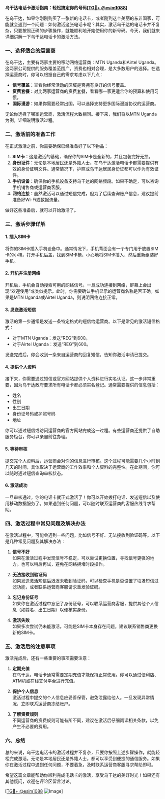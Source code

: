 **乌干达电话卡激活指南：轻松搞定你的号码[[TG💪+ @esim1088](https://t.me/s/esim1088)]**

在乌干达，如果你刚刚购买了一张新的电话卡，或者刚到这个美丽的东非国家，可能就会遇到一个问题：如何激活这张电话卡呢？其实，激活乌干达的电话卡并不复杂，只要按照正确的步骤操作，就能顺利地开始使用你的新号码。今天，我们就来详细讲解一下乌干达电话卡的激活方法。

### 一、选择适合的运营商

在乌干达，主要有两家主要的移动网络运营商：MTN Uganda和Airtel Uganda。这两家公司提供的服务覆盖范围广，资费也相对合理，是大多数用户的选择。在选择运营商时，你可以根据自己的需求考虑以下几点：

- **信号覆盖**：查看你经常活动的区域是否拥有良好的信号覆盖。
- **资费套餐**：对比两家运营商的资费套餐，看看哪一家更适合你的预算和使用习惯。
- **国际漫游**：如果你需要经常出国，可以选择支持更多国际漫游协议的运营商。

无论你选择了哪家运营商，激活流程大致相同。接下来，我们将以MTN Uganda为例，详细说明激活过程。

### 二、激活前的准备工作

在正式激活之前，你需要确保已经准备好了以下物品：

1. **SIM卡**：这是激活的基础，确保你的SIM卡是全新的，并且包装完好无损。
2. **身份证件**：无论是本地居民还是外籍人士，在乌干达激活电话卡都需要提供有效的身份证明文件。通常情况下，护照或乌干达居民身份证都可以作为有效证件。
3. **手机设备**：确保你的手机设备支持乌干达的网络频段。如果不确定，可以咨询手机销售商或运营商客服。
4. **网络连接**：虽然激活可以通过短信完成，但为了后续查询账户信息，建议提前准备好Wi-Fi或数据流量。

做好这些准备后，就可以开始激活了。

### 三、激活步骤详解

#### 1. 插入SIM卡

将你的SIM卡插入手机设备中。通常情况下，手机背面会有一个专门用于放置SIM卡的小槽。打开手机后盖，找到SIM卡槽，小心地将SIM卡插入，然后重新组装好手机。

#### 2. 开机并注册网络

开机后，手机会自动搜索可用的网络信号。一旦成功连接到网络，屏幕上会出现“欢迎使用”或类似提示。此时，你需要确认手机显示的运营商名称是否正确。如果是MTN Uganda或Airtel Uganda，则说明网络连接正常。

#### 3. 发送激活短信

激活的第一步通常是发送一条特定格式的短信给运营商。以下是常见的激活短信格式：

- 对于MTN Uganda：发送“REG”到600。
- 对于Airtel Uganda：发送“REG”到600。

发送完成后，你会收到一条来自运营商的回复短信，告知你激活申请已提交。

#### 4. 提供个人资料

接下来，你需要通过短信或官方网站提供个人资料进行实名认证。这一步非常重要，因为乌干达政府要求所有电话卡都必须实名登记。通常需要提供的信息包括：

- 姓名
- 性别
- 出生日期
- 身份证号码或护照号码
- 地址

你可以通过短信或访问运营商的官方网站完成这一过程。有些运营商还提供了自助服务柜台，你可以亲自前往办理。

#### 5. 等待审核

提交完个人资料后，运营商会对你的信息进行审核。这个过程可能需要几个小时到几天的时间，具体取决于运营商的工作效率和个人资料的完整性。在此期间，你可以随时通过短信查询审核状态。

#### 6. 激活成功

一旦审核通过，你的电话卡就正式激活了！你可以开始拨打电话、发送短信以及使用移动数据服务了。如果遇到任何问题，可以随时联系运营商的客服热线寻求帮助。

### 四、激活过程中常见问题及解决办法

在激活过程中，可能会遇到一些问题，比如信号不好、无法接收到验证码等。以下是几种常见问题及其解决办法：

1. **信号不好**  
   如果在激活过程中发现信号不稳定，可以尝试更换位置，寻找信号更强的地方。也可以稍后再试，避免在网络拥堵时段操作。

2. **无法接收到验证码**  
   如果发送激活短信后迟迟未收到验证码，可以检查手机是否设置了垃圾短信过滤功能，或者联系运营商客服请求重发验证码。

3. **忘记身份证号**  
   如果你在激活过程中忘记了身份证号，可以联系运营商客服，提供其他个人信息（如姓名、出生日期）以便核实身份。

4. **激活失败**  
   如果多次尝试仍未能激活，可能是SIM卡本身存在问题。建议联系销售商更换新的SIM卡。

### 五、激活后的注意事项

激活完成后，还有一些重要的事项需要注意：

1. **定期充值**  
   在乌干达，电话卡通常需要定期充值才能保持正常使用。你可以通过便利店、ATM机或在线支付平台进行充值。

2. **保护个人信息**  
   激活过程中提交的个人信息应妥善保管，避免泄露给他人。一旦发现异常情况，立即联系运营商冻结账户。

3. **了解资费规则**  
   不同运营商的资费规则可能有所不同，建议在激活后仔细阅读相关条款，以免产生不必要的费用。

### 六、总结

总的来说，乌干达电话卡的激活过程并不复杂，只要你按照上述步骤操作，就能轻松完成激活。无论是本地居民还是外籍人士，都可以享受到便捷的通信服务。如果你在激活过程中遇到任何问题，不要着急，及时联系运营商客服寻求帮助即可。

希望这篇文章能帮助你顺利完成电话卡的激活，享受乌干达的美好时光！如果还有其他疑问，欢迎在评论区留言讨论。

[[TG💪+ @esim1088](https://t.me/s/esim1088) ![Image](https://i.postimg.cc/4NQfJmqS/Snipaste-2025-05-13-00-14-12.png)]